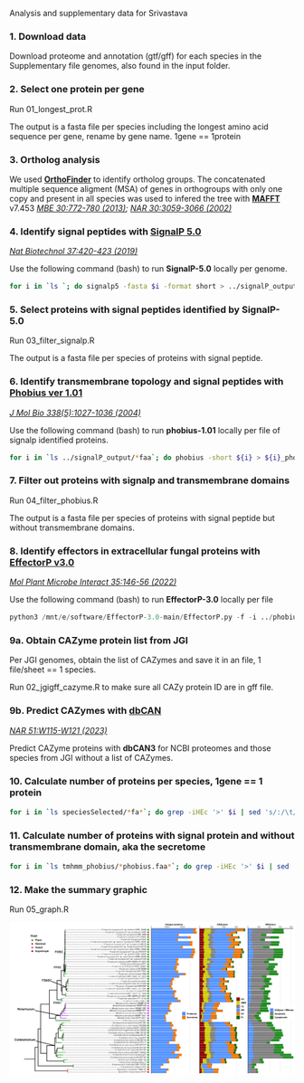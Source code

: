 Analysis and supplementary data for Srivastava 

### **1. Download data**

Download proteome and annotation (gtf/gff) for each species in the Supplementary file genomes, also found in the input folder. 

### **2. Select one protein per gene**

Run 01_longest_prot.R 

The output is a fasta file per species including the longest amino acid sequence per gene, rename by gene name. 1gene == 1protein

### **3. Ortholog analysis**

We used **[OrthoFinder](https://github.com/davidemms/OrthoFinder)** to identify ortholog groups. The concatenated multiple sequence aligment (MSA) of genes in orthogroups with only one copy and present in all species was used to infered the tree with **[MAFFT](https://mafft.cbrc.jp/alignment/software/)** v7.453 _[MBE 30:772-780 (2013)](https://doi.org/10.1093/molbev/mst010); [NAR 30:3059-3066 (2002)](https://doi.org/10.1093/nar/gkf436)_

### **4. Identify signal peptides with [SignalP 5.0](https://services.healthtech.dtu.dk/services/SignalP-5.0/)**
_[Nat Biotechnol 37:420-423 (2019)](https://doi.org/10.1038/s41587-019-0036-z)_


Use the following command (bash) to run **SignalP-5.0** locally per genome. 

```bash 
for i in `ls `; do signalp5 -fasta $i -format short > ../signalP_output/${i}_summary.signalp5 ; done
```

### **5. Select proteins with signal peptides identified by SignalP-5.0**

Run 03_filter_signalp.R

The output is a fasta file per species of proteins with signal peptide. 

### **6. Identify transmembrane topology and signal peptides with [Phobius ver 1.01](https://phobius.sbc.su.se/)** 
_[J Mol Bio 338(5):1027-1036 (2004)](https://doi.org/10.1016/j.jmb.2004.03.016)_

Use the following command (bash) to run **phobius-1.01** locally per file of signalp identified proteins. 

```bash 
for i in `ls ../signalP_output/*faa`; do phobius -short ${i} > ${i}_phobius.out ; done
```

### **7. Filter out proteins with signalp and transmembrane domains**

Run 04_filter_phobius.R

The output is a fasta file per species of proteins with signal peptide but without transmembrane domains. 

### **8. Identify effectors in extracellular fungal proteins with [EffectorP v3.0](https://effectorp.csiro.au/)** 
_[Mol Plant Microbe Interact 35:146-56 (2022)](https://doi.org/10.1094/MPMI-08-21-0201-R)_

Use the following command (bash) to run **EffectorP-3.0** locally per file

```python
python3 /mnt/e/software/EffectorP-3.0-main/EffectorP.py -f -i ../phobius/*_signalp.faa_phobius.faa > *.aa_signalp.faa_phobius.faa_fungal_effectorP.out
```

### **9a. Obtain CAZyme protein list from JGI**

Per JGI genomes, obtain the list of CAZymes and save it in an file, 1 file/sheet == 1 species. 

Run 02_jgigff_cazyme.R to make sure all CAZy protein ID are in gff file. 

### **9b. Predict CAZymes with [dbCAN](https://bcb.unl.edu/dbCAN2/)**
_[NAR 51:W115-W121 (2023)](https://doi.org/10.1093/nar/gkad328)_

Predict CAZyme proteins with **dbCAN3** for NCBI proteomes and those species from JGI without a list of CAZymes. 

### **10. Calculate number of proteins per species, 1gene == 1 protein**

```bash 
for i in `ls speciesSelected/*fa*`; do grep -iHEc '>' $i | sed 's/:/\t/g'; done > proteome_size.txt
```

### **11. Calculate number of proteins with signal protein and without transmembrane domain**, aka the secretome

```bash
for i in `ls tmhmm_phobius/*phobius.faa*`; do grep -iHEc '>' $i | sed 's/:/\t/g'; done > secretome_nosignal_nophobius.txt
```

### **12. Make the summary graphic**

Run 05_graph.R

![Figure 2](/plots/phylo_cazyme_effectors.tif)
